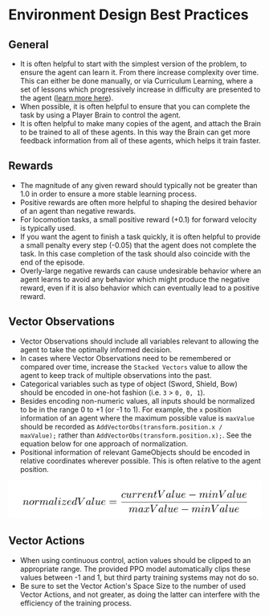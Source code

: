 # Environment Design Best Practices

## General

* It is often helpful to start with the simplest version of the problem, to
  ensure the agent can learn it. From there increase complexity over time. This
  can either be done manually, or via Curriculum Learning, where a set of
  lessons which progressively increase in difficulty are presented to the agent
  ([learn more here](Training-Curriculum-Learning.md)).
* When possible, it is often helpful to ensure that you can complete the task by
  using a Player Brain to control the agent.
* It is often helpful to make many copies of the agent, and attach the Brain to
  be trained to all of these agents. In this way the Brain can get more feedback
  information from all of these agents, which helps it train faster.

## Rewards

* The magnitude of any given reward should typically not be greater than 1.0 in
  order to ensure a more stable learning process.
* Positive rewards are often more helpful to shaping the desired behavior of an
  agent than negative rewards.
* For locomotion tasks, a small positive reward (+0.1) for forward velocity is
  typically used.
* If you want the agent to finish a task quickly, it is often helpful to provide
  a small penalty every step (-0.05) that the agent does not complete the task.
  In this case completion of the task should also coincide with the end of the
  episode.
* Overly-large negative rewards can cause undesirable behavior where an agent
  learns to avoid any behavior which might produce the negative reward, even if
  it is also behavior which can eventually lead to a positive reward.

## Vector Observations

* Vector Observations should include all variables relevant to allowing the
  agent to take the optimally informed decision.
* In cases where Vector Observations need to be remembered or compared over
  time, increase the `Stacked Vectors` value to allow the agent to keep track of
  multiple observations into the past.
* Categorical variables such as type of object (Sword, Shield, Bow) should be
  encoded in one-hot fashion (i.e. `3` > `0, 0, 1`).
* Besides encoding non-numeric values, all inputs should be normalized to be in
  the range 0 to +1 (or -1 to 1). For example, the `x` position information of
  an agent where the maximum possible value is `maxValue` should be recorded as
  `AddVectorObs(transform.position.x / maxValue);` rather than
  `AddVectorObs(transform.position.x);`. See the equation below for one approach
  of normalization.
* Positional information of relevant GameObjects should be encoded in relative
  coordinates wherever possible. This is often relative to the agent position.

![normalization](images/normalization.png)

## Vector Actions

* When using continuous control, action values should be clipped to an
  appropriate range. The provided PPO model automatically clips these values
  between -1 and 1, but third party training systems may not do so.
* Be sure to set the Vector Action's Space Size to the number of used Vector
  Actions, and not greater, as doing the latter can interfere with the
  efficiency of the training process.

